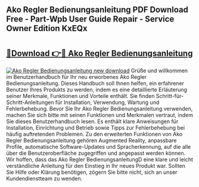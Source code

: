 ## Ako Regler Bedienungsanleitung PDF Download Free - Part-Wpb User Guide Repair - Service Owner Edition KxEQx

# <h2><a href="http://df3tnq.blite.top/?on=Ako+Regler+Bedienungsanleitung">🔗Download 👉🔴 Ako Regler Bedienungsanleitung</a></h2>

[![Ako Regler Bedienungsanleitung new download](https://i.imgur.com/lujVjoI.png)](http://df3tnq.blite.top/?on=Ako+Regler+Bedienungsanleitung)
Grüße und willkommen im Benutzerhandbuch für Ihr neu erworbenes Ako Regler Bedienungsanleitung. Dieses Handbuch soll Ihnen helfen, ein erfahrener Benutzer Ihres Produkts zu werden, indem es eine detaillierte Erläuterung seiner Merkmale, Funktionen und Vorteile enthält. Sie finden Schritt-für-Schritt-Anleitungen für Installation, Verwendung, Wartung und Fehlerbehebung. Bevor Sie Ihr Ako Regler Bedienungsanleitung verwenden, machen Sie sich bitte mit seinen Funktionen und Merkmalen vertraut, indem Sie dieses Benutzerhandbuch lesen. Es enthält klare Anweisungen für Installation, Einrichtung und Betrieb sowie Tipps zur Fehlerbehebung bei häufig auftretenden Problemen. Zu den erweiterten Funktionen von Ako Regler Bedienungsanleitung gehören Augmented Reality, anpassbare Profile, automatische Software-Updates und Spracherkennung, auf die alle über die Benutzeroberfläche zugegriffen und angepasst werden können. Wir hoffen, dass das Ako Regler BedienungsanleitungD eine klare und leicht verständliche Anleitung für den Einstieg in Ihr neues Produkt war. Sollten Sie Hilfe oder Klärung benötigen, zögern Sie bitte nicht, sich an unser Kundendienstteam zu wenden.

